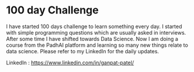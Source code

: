 # 100 day Challenge
I have started 100 days challenge to learn something every day. I started with simple programming questions which are usually asked in interviews.<br>
After some time I have shifted towards Data Science. Now I am doing a course from the PadhAI platform and learning so many new things relate to data science.
Please refer to my LinkedIn for the daily updates.

LinkedIn : https://www.linkedin.com/in/ganpat-patel/
